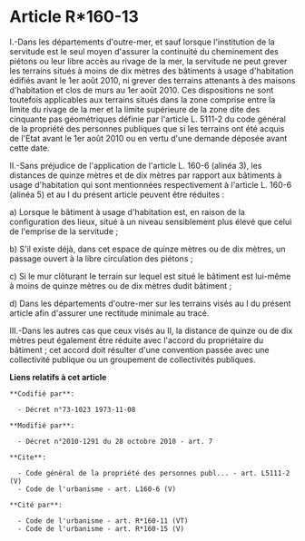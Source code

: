 # Article R*160-13

I.-Dans les départements d'outre-mer, et sauf lorsque l'institution de la servitude est le seul moyen d'assurer la continuité
du cheminement des piétons ou leur libre accès au rivage de la mer, la servitude ne peut grever les terrains situés à moins
de dix mètres des bâtiments à usage d'habitation édifiés avant le 1er août 2010, ni grever des terrains attenants à des
maisons d'habitation et clos de murs au 1er août 2010. Ces dispositions ne sont toutefois applicables aux terrains situés
dans la zone comprise entre la limite du rivage de la mer et la limite supérieure de la zone dite des cinquante pas
géométriques définie par l'article L. 5111-2 du code général de la propriété des personnes publiques que si les terrains ont
été acquis de l'Etat avant le 1er août 2010 ou en vertu d'une demande déposée avant cette date. 

II.-Sans préjudice de l'application de l'article L. 160-6 (alinéa 3), les distances de quinze mètres et de dix mètres par
rapport aux bâtiments à usage d'habitation qui sont mentionnées respectivement à l'article L. 160-6 (alinéa 5) et au I du
présent article peuvent être réduites : 

a) Lorsque le bâtiment à usage d'habitation est, en raison de la configuration des lieux, situé à un niveau sensiblement plus
élevé que celui de l'emprise de la servitude ; 

b) S'il existe déjà, dans cet espace de quinze mètres ou de dix mètres, un passage ouvert à la libre circulation des
piétons ; 

c) Si le mur clôturant le terrain sur lequel est situé le bâtiment est lui-même à moins de quinze mètres ou de dix mètres
dudit bâtiment ; 

d) Dans les départements d'outre-mer sur les terrains visés au I du présent article afin d'assurer une rectitude minimale au
tracé. 

III.-Dans les autres cas que ceux visés au II, la distance de quinze ou de dix mètres peut également être réduite avec
l'accord du propriétaire du bâtiment ; cet accord doit résulter d'une convention passée avec une collectivité publique ou un
groupement de collectivités publiques.

**Liens relatifs à cet article**

	**Codifié par**:

	  - Décret n°73-1023 1973-11-08

	**Modifié par**:

	  - Décret n°2010-1291 du 28 octobre 2010 - art. 7

	**Cite**:

	  - Code général de la propriété des personnes publ... - art. L5111-2 (V)
	  - Code de l'urbanisme - art. L160-6 (V)

	**Cité par**:

	  - Code de l'urbanisme - art. R*160-11 (VT)
	  - Code de l'urbanisme - art. R*160-15 (V)
